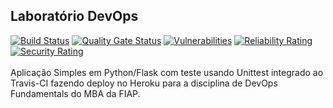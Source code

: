 ## Laboratório DevOps
[![Build Status](https://app.travis-ci.com/caiofrancolin/devopslab.svg?branch=main)](https://app.travis-ci.com/caiofrancolin/devopslab)
[![Quality Gate Status](https://sonarcloud.io/api/project_badges/measure?project=caiofrancolin-devopslab&metric=alert_status)](https://sonarcloud.io/summary/new_code?id=caiofrancolin-devopslab)
[![Vulnerabilities](https://sonarcloud.io/api/project_badges/measure?project=caiofrancolin-devopslab&metric=vulnerabilities)](https://sonarcloud.io/summary/new_code?id=caiofrancolin-devopslab)
[![Reliability Rating](https://sonarcloud.io/api/project_badges/measure?project=caiofrancolin-devopslab&metric=reliability_rating)](https://sonarcloud.io/summary/new_code?id=caiofrancolin-devopslab)
[![Security Rating](https://sonarcloud.io/api/project_badges/measure?project=caiofrancolin-devopslab&metric=security_rating)](https://sonarcloud.io/summary/new_code?id=caiofrancolin-devopslab)
\
\
Aplicação Simples em Python/Flask com teste usando Unittest integrado ao Travis-CI fazendo deploy no Heroku para a disciplina de DevOps Fundamentals do MBA da FIAP.